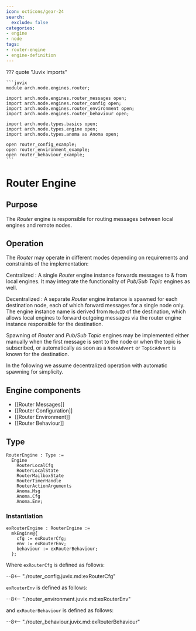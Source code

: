 ```yaml
---
icon: octicons/gear-24
search:
  exclude: false
categories:
- engine
- node
tags:
- router-engine
- engine-definition
---
```


??? quote "Juvix imports"

    ```juvix
    module arch.node.engines.router;

    import arch.node.engines.router_messages open;
    import arch.node.engines.router_config open;
    import arch.node.engines.router_environment open;
    import arch.node.engines.router_behaviour open;

    import arch.node.types.basics open;
    import arch.node.types.engine open;
    import arch.node.types.anoma as Anoma open;

    open router_config_example;
    open router_environment_example;
    open router_behaviour_example;
    ```

# Router Engine

## Purpose

<!-- --8<-- [start:purpose] -->
The *Router* engine is responsible for
routing messages between local engines and remote nodes.
<!-- --8<-- [end:purpose] -->

## Operation

The *Router* may operate in different modes
depending on requirements and constraints of the implementation:

Centralized
: A single *Router* engine instance forwards messages to & from local engines.
  It may integrate the functionality of *Pub/Sub Topic* engines as well.

Decentralized
: A separate *Router* engine instance is spawned for each destination node,
  each of which forward messages for a single node only.
  The engine instance name is derived from `NodeID` of the destination,
  which allows local engines to forward outgoing messages
  via the router engine instance responsible for the destination.

Spawning of *Router* and *Pub/Sub Topic* engines may be implemented
either manually when the first message is sent to the node or when the topic is subscribed,
or automatically as soon as a `NodeAdvert` or `TopicAdvert` is known for the destination.

In the following we assume decentralized operation with automatic spawning for simplicity.

## Engine components

- [[Router Messages]]
- [[Router Configuration]]
- [[Router Environment]]
- [[Router Behaviour]]

## Type

<!-- --8<-- [start:RouterEngine] -->
```juvix
RouterEngine : Type :=
  Engine
    RouterLocalCfg
    RouterLocalState
    RouterMailboxState
    RouterTimerHandle
    RouterActionArguments
    Anoma.Msg
    Anoma.Cfg
    Anoma.Env;
```
<!-- --8<-- [end:RouterEngine] -->

### Instantiation

<!-- --8<-- [start:exRouterEngine] -->
```juvix
exRouterEngine : RouterEngine :=
  mkEngine@{
    cfg := exRouterCfg;
    env := exRouterEnv;
    behaviour := exRouterBehaviour;
  };
```
<!-- --8<-- [end:exRouterEngine] -->

Where `exRouterCfg` is defined as follows:

--8<-- "./router_config.juvix.md:exRouterCfg"

`exRouterEnv` is defined as follows:

--8<-- "./router_environment.juvix.md:exRouterEnv"

and `exRouterBehaviour` is defined as follows:

--8<-- "./router_behaviour.juvix.md:exRouterBehaviour"
